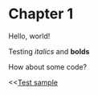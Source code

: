 # Chapter 1
Hello, world!

Testing *italics* and **bolds**

How about some code?

<<[Test sample](code/sample1.jsx)